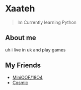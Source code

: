# Xaateh
> Im Currently learning Python

## About me

uh i live in uk and play games

## My Friends

+ [MiniOOF/18O4](https://github.com/18O4)
+ [Cosmic](https://github.com/cosmic-vfx)
